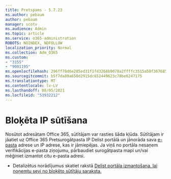 ```yaml
---
title: Pretspams - 5.7.23
ms.author: pebaum
author: pebaum
manager: scotv
ms.audience: Admin
ms.topic: article
ms.service: o365-administration
ROBOTS: NOINDEX, NOFOLLOW
localization_priority: Normal
ms.collection: Adm_O365
ms.custom:
- "3155"
- "9001195"
ms.openlocfilehash: 296ff78d6e285ed31f1fd3268b9078a2ffffc3515a59f367685d054fc76bcc4c
ms.sourcegitcommit: b5f7da89a650d2915dc652449623c78be6247175
ms.translationtype: MT
ms.contentlocale: lv-LV
ms.lasthandoff: 08/05/2021
ms.locfileid: "53932212"
---
```

# <a name="banned-sending-ip"></a>Bloķēta IP sūtīšana

Nosūtot adresātam Office 365, sūtītājam var rasties šāda kļūda. Sūtītājam ir jāatiet uz Office 365 Pretsurogātpasta IP Delist portālā un jānorāda sava [e-pasta](https://sender.office.com/) adrese un IP adrese, kas ir jāmiepējas. Ja viņš no portāla nesaņem verifikācijas e-pasta ziņojumu, pārbaudiet surogātpasta mapi un/vai mēģiniet izmantot citu e-pasta adresi. 

- Detalizētus norādījumus skatiet rakstā [Delist portāla izmantošana, lai noņemtu sevi no bloķēto sūtītāju saraksta.](https://docs.microsoft.com/microsoft-365/security/office-365-security/use-the-delist-portal-to-remove-yourself-from-the-office-365-blocked-senders-lis?view=o365-worldwide)

